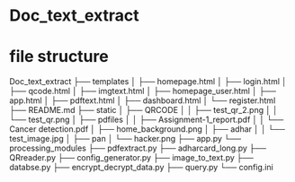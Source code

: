 # Doc_text_extract
# file structure
Doc_text_extract
├── templates
│   ├── homepage.html
│   ├── login.html
│   ├── qcode.html
│   ├── imgtext.html
│   ├── homepage_user.html
│   ├── app.html
│   ├── pdftext.html
│   ├── dashboard.html
│   └── register.html
├── README.md
├── static
│   ├── QRCODE
│   │   ├── test_qr_2.png
│   │   └── test_qr.png
│   ├── pdfiles
│   │   ├── Assignment-1_report.pdf
│   │   └── Cancer detection.pdf
│   ├── home_background.png
│   ├── adhar
│   │   └── test_image.jpg
│   ├── pan
│   └── hacker.png
├── app.py
└── processing_modules
    ├── pdfextract.py
    ├── adharcard_long.py
    ├── QRreader.py
    ├── config_generator.py
    ├── image_to_text.py
    ├── databse.py
    ├── encrypt_decrypt_data.py
    ├── query.py
    └── config.ini

